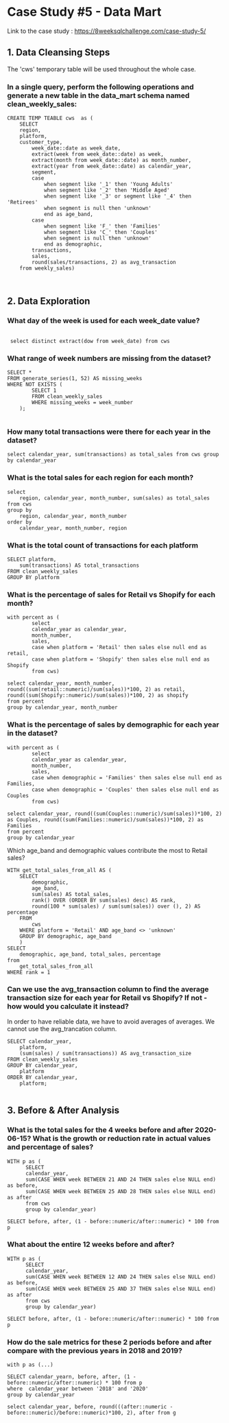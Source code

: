 # Case Study #5 - Data Mart ###
Link to the case study : https://8weeksqlchallenge.com/case-study-5/

## 1. Data Cleansing Steps

The 'cws' temporary table will be used throughout the whole case. 

### In a single query, perform the following operations and generate a new table in the data_mart schema named clean_weekly_sales:

```
CREATE TEMP TEABLE cws  as (
	SELECT 
    region, 
    platform, 
    customer_type,
		week_date::date as week_date, 
		extract(week from week_date::date) as week, 
		extract(month from week_date::date) as month_number, 
		extract(year from week_date::date) as calendar_year, 
		segment, 
		case 
			when segment like '_1' then 'Young Adults' 
			when segment like '_2' then 'Middle Aged'
			when segment like '_3' or segment like '_4' then 'Retirees'
			when segment is null then 'unknown' 
			end as age_band, 
		case 
			when segment like 'F_' then 'Families' 
			when segment like 'C_' then 'Couples' 
			when segment is null then 'unknown' 
			end as demographic, 
		transactions, 
		sales,
		round(sales/transactions, 2) as avg_transaction
	from weekly_sales)

 
 ```
 
## 2. Data Exploration

### What day of the week is used for each week_date value?
 
``` 
 
 select distinct extract(dow from week_date) from cws
```

### What range of week numbers are missing from the dataset?

```
SELECT *
FROM generate_series(1, 52) AS missing_weeks
WHERE NOT EXISTS (
		SELECT 1
		FROM clean_weekly_sales
		WHERE missing_weeks = week_number
	);
 
```
### How many total transactions were there for each year in the dataset?
```
select calendar_year, sum(transactions) as total_sales from cws group by calendar_year
```

### What is the total sales for each region for each month?
```
select 
    region, calendar_year, month_number, sum(sales) as total_sales from cws 
group by 
    region, calendar_year, month_number
order by 
    calendar_year, month_number, region
```

### What is the total count of transactions for each platform

```
SELECT platform,
	sum(transactions) AS total_transactions
FROM clean_weekly_sales
GROUP BY platform
```

### What is the percentage of sales for Retail vs Shopify for each month?
```
with percent as (	
		select 
		calendar_year as calendar_year,
		month_number,
		sales,
		case when platform = 'Retail' then sales else null end as retail,
		case when platform = 'Shopify' then sales else null end as Shopify
		from cws)

select calendar_year, month_number, round((sum(retail::numeric)/sum(sales))*100, 2) as retail, round((sum(Shopify::numeric)/sum(sales))*100, 2) as shopify
from percent
group by calendar_year, month_number

```
### What is the percentage of sales by demographic for each year in the dataset?

```
with percent as (	
		select 
		calendar_year as calendar_year,
		month_number,
		sales,
		case when demographic = 'Families' then sales else null end as Families,
		case when demographic = 'Couples' then sales else null end as Couples
		from cws)

select calendar_year, round((sum(Couples::numeric)/sum(sales))*100, 2) as Couples, round((sum(Families::numeric)/sum(sales))*100, 2) as Families
from percent
group by calendar_year
```

Which age_band and demographic values contribute the most to Retail sales?

```
WITH get_total_sales_from_all AS (
	SELECT
		demographic,
		age_band,
		sum(sales) AS total_sales,
		rank() OVER (ORDER BY sum(sales) desc) AS rank,
		round(100 * sum(sales) / sum(sum(sales)) over (), 2) AS percentage
	FROM 
		cws
	WHERE platform = 'Retail' AND age_band <> 'unknown'
	GROUP BY demographic, age_band
	)
SELECT
	demographic, age_band, total_sales, percentage
from
	get_total_sales_from_all
WHERE rank = 1
```
### Can we use the avg_transaction column to find the average transaction size for each year for Retail vs Shopify? If not - how would you calculate it instead?

In order to have reliable data, we have to avoid averages of averages. We cannot use the avg_trancation column.

```
SELECT calendar_year,
	platform,
	(sum(sales) / sum(transactions)) AS avg_transaction_size
FROM clean_weekly_sales
GROUP BY calendar_year,
	platform
ORDER BY calendar_year,
	platform;
  
```

## 3. Before & After Analysis
 

### What is the total sales for the 4 weeks before and after 2020-06-15? What is the growth or reduction rate in actual values and percentage of sales?

```
WITH p as (
	  SELECT 
      calendar_year,
      sum(CASE WHEN week BETWEEN 21 AND 24 THEN sales else NULL end) as before, 
      sum(CASE WHEN week BETWEEN 25 AND 28 THEN sales else NULL end) as after
	  from cws
	  group by calendar_year)
	
SELECT before, after, (1 - before::numeric/after::numeric) * 100 from p
```


### What about the entire 12 weeks before and after?

```
WITH p as (
	  SELECT 
      calendar_year,
      sum(CASE WHEN week BETWEEN 12 AND 24 THEN sales else NULL end) as before, 
      sum(CASE WHEN week BETWEEN 25 AND 37 THEN sales else NULL end) as after
	  from cws
	  group by calendar_year)
	
SELECT before, after, (1 - before::numeric/after::numeric) * 100 from p
```
  

### How do the sale metrics for these 2 periods before and after compare with the previous years in 2018 and 2019?

```
with p as (...)

SELECT calendar_yearn, before, after, (1 - before::numeric/after::numeric) * 100 from p
where  calendar_year between '2018' and '2020'
group by calendar_year

select calendar_year, before, round(((after::numeric - before::numeric)/before::numeric)*100, 2), after from g
```
